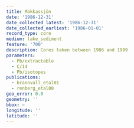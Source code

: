 ```yaml
---
title: Makkassjön
date: '1986-12-31'
date_collected_latest: '1986-12-31'
date_collected_earliest: '1986-01-01'
record_type: core
medium: lake_sediment
feature: '700'
description: Cores taken between 1986 and 1999
parameters:
  - Pb/extractable
  - C/14
  - Pb/isotopes
publications:
  - brannvall_etal01
  - renberg_etal00
geo_error: 0.0
geometry: ''
bbox: ~
longitude: ''
latitude: ''
---
```

